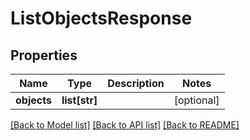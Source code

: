 # ListObjectsResponse


## Properties
Name | Type | Description | Notes
------------ | ------------- | ------------- | -------------
**objects** | **list[str]** |  | [optional] 

[[Back to Model list]](../README.md#documentation-for-models) [[Back to API list]](../README.md#documentation-for-api-endpoints) [[Back to README]](../README.md)


